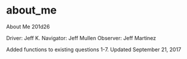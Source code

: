 # about_me
About Me 201d26

Driver: Jeff K.
Navigator: Jeff Mullen
Observer: Jeff Martinez

Added functions to existing questions 1-7.
Updated September 21, 2017
